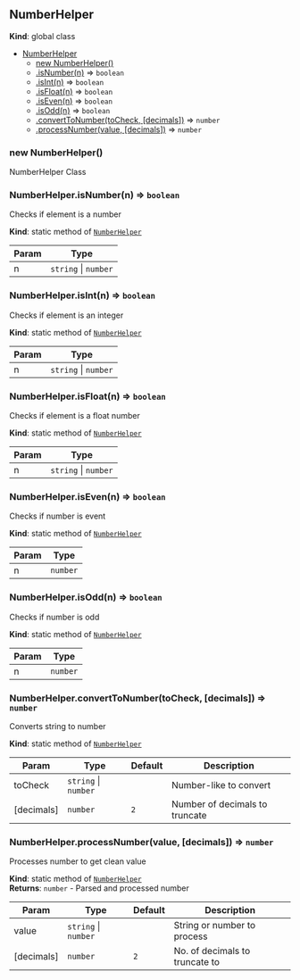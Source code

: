 <a name="NumberHelper"></a>

## NumberHelper
**Kind**: global class  

* [NumberHelper](#NumberHelper)
    * [new NumberHelper()](#new_NumberHelper_new)
    * [.isNumber(n)](#NumberHelper.isNumber) ⇒ <code>boolean</code>
    * [.isInt(n)](#NumberHelper.isInt) ⇒ <code>boolean</code>
    * [.isFloat(n)](#NumberHelper.isFloat) ⇒ <code>boolean</code>
    * [.isEven(n)](#NumberHelper.isEven) ⇒ <code>boolean</code>
    * [.isOdd(n)](#NumberHelper.isOdd) ⇒ <code>boolean</code>
    * [.convertToNumber(toCheck, [decimals])](#NumberHelper.convertToNumber) ⇒ <code>number</code>
    * [.processNumber(value, [decimals])](#NumberHelper.processNumber) ⇒ <code>number</code>

<a name="new_NumberHelper_new"></a>

### new NumberHelper()
NumberHelper Class

<a name="NumberHelper.isNumber"></a>

### NumberHelper.isNumber(n) ⇒ <code>boolean</code>
Checks if element is a number

**Kind**: static method of [<code>NumberHelper</code>](#NumberHelper)  

| Param | Type |
| --- | --- |
| n | <code>string</code> \| <code>number</code> | 

<a name="NumberHelper.isInt"></a>

### NumberHelper.isInt(n) ⇒ <code>boolean</code>
Checks if element is an integer

**Kind**: static method of [<code>NumberHelper</code>](#NumberHelper)  

| Param | Type |
| --- | --- |
| n | <code>string</code> \| <code>number</code> | 

<a name="NumberHelper.isFloat"></a>

### NumberHelper.isFloat(n) ⇒ <code>boolean</code>
Checks if element is a float number

**Kind**: static method of [<code>NumberHelper</code>](#NumberHelper)  

| Param | Type |
| --- | --- |
| n | <code>string</code> \| <code>number</code> | 

<a name="NumberHelper.isEven"></a>

### NumberHelper.isEven(n) ⇒ <code>boolean</code>
Checks if number is event

**Kind**: static method of [<code>NumberHelper</code>](#NumberHelper)  

| Param | Type |
| --- | --- |
| n | <code>number</code> | 

<a name="NumberHelper.isOdd"></a>

### NumberHelper.isOdd(n) ⇒ <code>boolean</code>
Checks if number is odd

**Kind**: static method of [<code>NumberHelper</code>](#NumberHelper)  

| Param | Type |
| --- | --- |
| n | <code>number</code> | 

<a name="NumberHelper.convertToNumber"></a>

### NumberHelper.convertToNumber(toCheck, [decimals]) ⇒ <code>number</code>
Converts string to number

**Kind**: static method of [<code>NumberHelper</code>](#NumberHelper)  

| Param | Type | Default | Description |
| --- | --- | --- | --- |
| toCheck | <code>string</code> \| <code>number</code> |  | Number-like to convert |
| [decimals] | <code>number</code> | <code>2</code> | Number of decimals to truncate |

<a name="NumberHelper.processNumber"></a>

### NumberHelper.processNumber(value, [decimals]) ⇒ <code>number</code>
Processes number to get clean value

**Kind**: static method of [<code>NumberHelper</code>](#NumberHelper)  
**Returns**: <code>number</code> - Parsed and processed number  

| Param | Type | Default | Description |
| --- | --- | --- | --- |
| value | <code>string</code> \| <code>number</code> |  | String or number to process |
| [decimals] | <code>number</code> | <code>2</code> | No. of decimals to truncate to |

